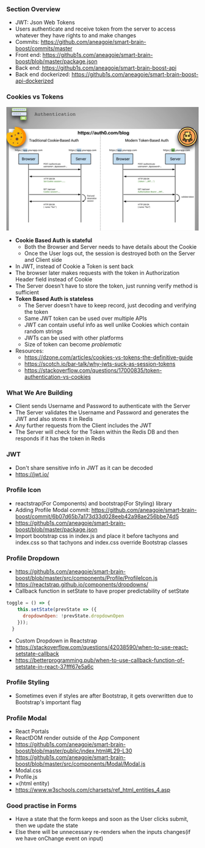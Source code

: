 ### Section Overview

* JWT: Json Web Tokens
* Users authenticate and receive token from the server to access whatever they have rights to and make changes
* Commits: https://github.com/aneagoie/smart-brain-boost/commits/master
* Front end: https://github1s.com/aneagoie/smart-brain-boost/blob/master/package.json
* Back end: https://github1s.com/aneagoie/smart-brain-boost-api
* Back end dockerized: https://github1s.com/aneagoie/smart-brain-boost-api-dockerized

### Cookies vs Tokens

![auth](../img/auth.png)
* **Cookie Based Auth is stateful**
  * Both the Browser and Server needs to have details about the Cookie
  * Once the User logs out, the session is destroyed both on the Server and Client side
* In JWT, instead of Cookie a Token is sent back
* The browser later makes requests with the token in Authorization Header field instead of Cookie
* The Server doesn't have to store the token, just running verify method is sufficient
* **Token Based Auth is stateless**
  * The Server doesn't have to keep record, just decoding and verifying the token
  * Same JWT token can be used over multiple APIs
  * JWT can contain useful info as well unlike Cookies which contain random strings
  * JWTs can be used with other platforms
  * Size of token can become *problematic*
* Resources:
  * https://dzone.com/articles/cookies-vs-tokens-the-definitive-guide
  * https://scotch.io/bar-talk/why-jwts-suck-as-session-tokens
  * https://stackoverflow.com/questions/17000835/token-authentication-vs-cookies

### What We Are Building

* Client sends Username and Password to authenticate with the Server
* The Server validates the Username and Password and generates the JWT and also stores it in Redis
* Any further requests from the Client includes the JWT
* The Server will check for the Token within the Redis DB and then responds if it has the token in Redis

### JWT

* Don't share sensitive info in JWT as it can be decoded
* https://jwt.io/

### Profile Icon

* reactstrap(For Components) and bootstrap(For Styling) library
* Adding Profile Modal commit: https://github.com/aneagoie/smart-brain-boost/commit/6b07d65b7a173d33d028eeb42a98ae256bbe74d5
* https://github1s.com/aneagoie/smart-brain-boost/blob/master/package.json
* Import bootstrap css in index.js and place it before tachyons and index.css so that tachyons and index.css override Bootstrap classes

### Profile Dropdown

* https://github1s.com/aneagoie/smart-brain-boost/blob/master/src/components/Profile/ProfileIcon.js
* https://reactstrap.github.io/components/dropdowns/
* Callback function in setState to have proper predictability of setState
```js
toggle = () => {
    this.setState(prevState => ({
      dropdownOpen: !prevState.dropdownOpen
    }));
  }
```
* Custom Dropdown in Reactstrap
* https://stackoverflow.com/questions/42038590/when-to-use-react-setstate-callback
* https://betterprogramming.pub/when-to-use-callback-function-of-setstate-in-react-37fff67e5a6c

### Profile Styling

* Sometimes even if styles are after Bootstrap, it gets overwritten due to Bootstrap's important flag 

### Profile Modal

* React Portals
* ReactDOM render outside of the App Component
* https://github1s.com/aneagoie/smart-brain-boost/blob/master/public/index.html#L29-L30
* https://github1s.com/aneagoie/smart-brain-boost/blob/master/src/components/Modal/Modal.js
* Modal.css
* Profile.js
* &times;(html entity)
* https://www.w3schools.com/charsets/ref_html_entities_4.asp

### Good practise in Forms

* Have a state that the form keeps and soon as the User clicks submit, then we update the state
* Else there will be unnecessary re-renders when the inputs changes(if we have onChange event on input)